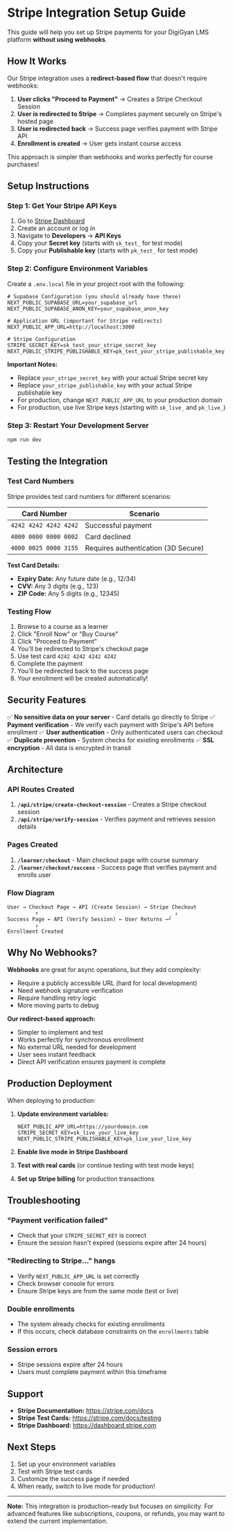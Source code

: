 # Stripe Integration Setup Guide

This guide will help you set up Stripe payments for your DigiGyan LMS platform **without using webhooks**.

## How It Works

Our Stripe integration uses a **redirect-based flow** that doesn't require webhooks:

1. **User clicks "Proceed to Payment"** → Creates a Stripe Checkout Session
2. **User is redirected to Stripe** → Completes payment securely on Stripe's hosted page
3. **User is redirected back** → Success page verifies payment with Stripe API
4. **Enrollment is created** → User gets instant course access

This approach is simpler than webhooks and works perfectly for course purchases!

## Setup Instructions

### Step 1: Get Your Stripe API Keys

1. Go to [Stripe Dashboard](https://dashboard.stripe.com)
2. Create an account or log in
3. Navigate to **Developers** → **API Keys**
4. Copy your **Secret key** (starts with `sk_test_` for test mode)
5. Copy your **Publishable key** (starts with `pk_test_` for test mode)

### Step 2: Configure Environment Variables

Create a `.env.local` file in your project root with the following:

```env
# Supabase Configuration (you should already have these)
NEXT_PUBLIC_SUPABASE_URL=your_supabase_url
NEXT_PUBLIC_SUPABASE_ANON_KEY=your_supabase_anon_key

# Application URL (important for Stripe redirects)
NEXT_PUBLIC_APP_URL=http://localhost:3000

# Stripe Configuration
STRIPE_SECRET_KEY=sk_test_your_stripe_secret_key
NEXT_PUBLIC_STRIPE_PUBLISHABLE_KEY=pk_test_your_stripe_publishable_key
```

**Important Notes:**
- Replace `your_stripe_secret_key` with your actual Stripe secret key
- Replace `your_stripe_publishable_key` with your actual Stripe publishable key
- For production, change `NEXT_PUBLIC_APP_URL` to your production domain
- For production, use live Stripe keys (starting with `sk_live_` and `pk_live_`)

### Step 3: Restart Your Development Server

```bash
npm run dev
```

## Testing the Integration

### Test Card Numbers

Stripe provides test card numbers for different scenarios:

| Card Number | Scenario |
|-------------|----------|
| `4242 4242 4242 4242` | Successful payment |
| `4000 0000 0000 0002` | Card declined |
| `4000 0025 0000 3155` | Requires authentication (3D Secure) |

**Test Card Details:**
- **Expiry Date:** Any future date (e.g., 12/34)
- **CVV:** Any 3 digits (e.g., 123)
- **ZIP Code:** Any 5 digits (e.g., 12345)

### Testing Flow

1. Browse to a course as a learner
2. Click "Enroll Now" or "Buy Course"
3. Click "Proceed to Payment"
4. You'll be redirected to Stripe's checkout page
5. Use test card `4242 4242 4242 4242`
6. Complete the payment
7. You'll be redirected back to the success page
8. Your enrollment will be created automatically!

## Security Features

✅ **No sensitive data on your server** - Card details go directly to Stripe
✅ **Payment verification** - We verify each payment with Stripe's API before enrollment
✅ **User authentication** - Only authenticated users can checkout
✅ **Duplicate prevention** - System checks for existing enrollments
✅ **SSL encryption** - All data is encrypted in transit

## Architecture

### API Routes Created

1. **`/api/stripe/create-checkout-session`** - Creates a Stripe checkout session
2. **`/api/stripe/verify-session`** - Verifies payment and retrieves session details

### Pages Created

1. **`/learner/checkout`** - Main checkout page with course summary
2. **`/learner/checkout/success`** - Success page that verifies payment and enrolls user

### Flow Diagram

```
User → Checkout Page → API (Create Session) → Stripe Checkout
         ↑                                            ↓
Success Page ← API (Verify Session) ← User Returns ←┘
         ↓
Enrollment Created
```

## Why No Webhooks?

**Webhooks** are great for async operations, but they add complexity:
- Require a publicly accessible URL (hard for local development)
- Need webhook signature verification
- Require handling retry logic
- More moving parts to debug

**Our redirect-based approach:**
- Simpler to implement and test
- Works perfectly for synchronous enrollment
- No external URL needed for development
- User sees instant feedback
- Direct API verification ensures payment is complete

## Production Deployment

When deploying to production:

1. **Update environment variables:**
   ```env
   NEXT_PUBLIC_APP_URL=https://yourdomain.com
   STRIPE_SECRET_KEY=sk_live_your_live_key
   NEXT_PUBLIC_STRIPE_PUBLISHABLE_KEY=pk_live_your_live_key
   ```

2. **Enable live mode in Stripe Dashboard**

3. **Test with real cards** (or continue testing with test mode keys)

4. **Set up Stripe billing** for production transactions

## Troubleshooting

### "Payment verification failed"
- Check that your `STRIPE_SECRET_KEY` is correct
- Ensure the session hasn't expired (sessions expire after 24 hours)

### "Redirecting to Stripe..." hangs
- Verify `NEXT_PUBLIC_APP_URL` is set correctly
- Check browser console for errors
- Ensure Stripe keys are from the same mode (test or live)

### Double enrollments
- The system already checks for existing enrollments
- If this occurs, check database constraints on the `enrollments` table

### Session errors
- Stripe sessions expire after 24 hours
- Users must complete payment within this timeframe

## Support

- **Stripe Documentation:** https://stripe.com/docs
- **Stripe Test Cards:** https://stripe.com/docs/testing
- **Stripe Dashboard:** https://dashboard.stripe.com

## Next Steps

1. Set up your environment variables
2. Test with Stripe test cards
3. Customize the success page if needed
4. When ready, switch to live mode for production!

---

**Note:** This integration is production-ready but focuses on simplicity. For advanced features like subscriptions, coupons, or refunds, you may want to extend the current implementation.

